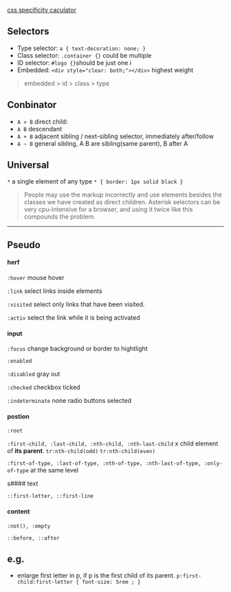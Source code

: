[css specificity caculator](https://specificity.keegan.st/)

## Selectors

- Type selector: `a { text-decoration: none; }` 
- Class selector: `.container {}` could be multiple
- ID selector: `#logo {}`should be just one i
- Embedded: `<div style="clear: both;"></div>` highest weight

>  embedded > id > class > type 

## Conbinator

- `A > B` direct child: 
- `A B`   descendant 
- `A + B` adjacent sibling / next-sibling selector, immediately after/follow
- `A ~ B` general sibling, A B are sibling(same parent), B after A  

## Universal

`*` a single element of any type `* { border: 1px solid black }`

>People may use the markup incorrectly and use elements besides the classes we have created as direct children.
Asterisk selectors can be very cpu-intensive for a browser, and using it twice like this compounds the problem.

----

## Pseudo

#### herf
`:hover` mouse hover

`:link` select links inside elements

`:visited` select only links that have been visited.

`:activ` select the link while it is being activated 

#### input

`:focus` change background or border to hightlight

`:enabled`

`:disabled` gray out

`:checked` checkbox ticked

`:indeterminate` none radio buttons selected

#### postion

`:root`

`:first-child, :last-child, :nth-child, :nth-last-child` x child element of **its parent**. `tr:nth-child(odd)` `tr:nth-child(even)`

`:first-of-type, :last-of-type, :nth-of-type, :nth-last-of-type, :only-of-type` at the same level 

s#### text

`::first-letter, ::first-line`

#### content

`:not(), :empty`

`::before, ::after`

## e.g. 

- enlarge first letter in p, if p is the first child of its parent. 
`p:first-child:first-letter { font-size: 5rem ; }`
